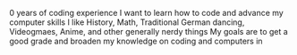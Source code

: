 0 years of coding experience
I want to learn how to code and advance my computer skills
I like History, Math, Traditional German dancing, Videogmaes, Anime, and other generally nerdy things
My goals are to get a good grade and broaden my knowledge on coding and computers in 
